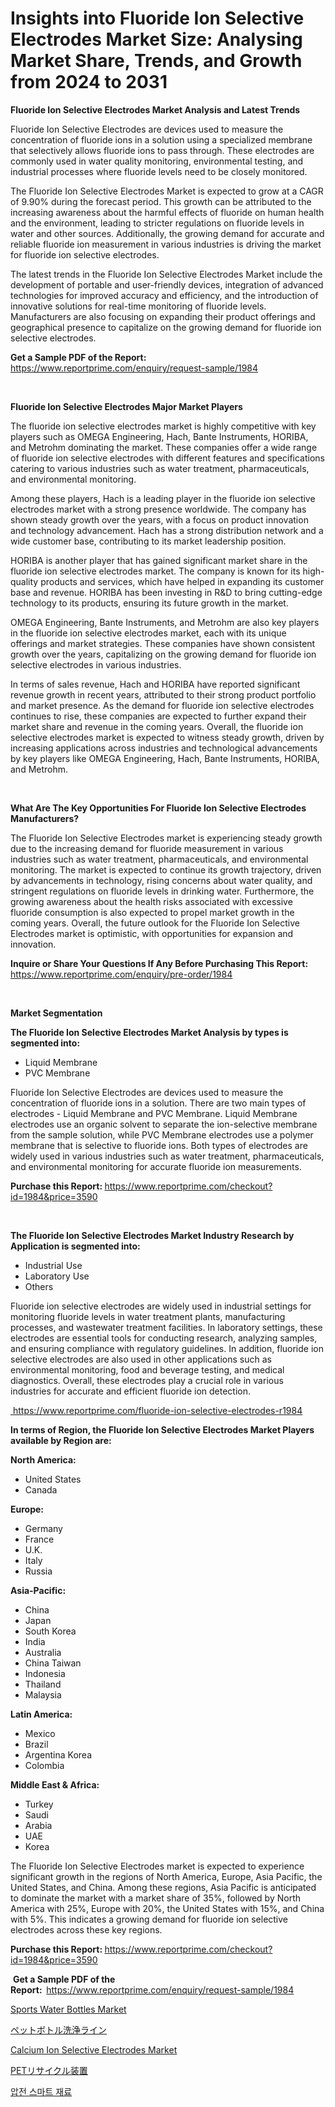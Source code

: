 <p><h1>Insights into Fluoride Ion Selective Electrodes Market Size: Analysing Market Share, Trends, and Growth from 2024 to 2031</h1></p><p><strong>Fluoride Ion Selective Electrodes Market Analysis and Latest Trends</strong></p>
<p><p>Fluoride Ion Selective Electrodes are devices used to measure the concentration of fluoride ions in a solution using a specialized membrane that selectively allows fluoride ions to pass through. These electrodes are commonly used in water quality monitoring, environmental testing, and industrial processes where fluoride levels need to be closely monitored.</p><p>The Fluoride Ion Selective Electrodes Market is expected to grow at a CAGR of 9.90% during the forecast period. This growth can be attributed to the increasing awareness about the harmful effects of fluoride on human health and the environment, leading to stricter regulations on fluoride levels in water and other sources. Additionally, the growing demand for accurate and reliable fluoride ion measurement in various industries is driving the market for fluoride ion selective electrodes.</p><p>The latest trends in the Fluoride Ion Selective Electrodes Market include the development of portable and user-friendly devices, integration of advanced technologies for improved accuracy and efficiency, and the introduction of innovative solutions for real-time monitoring of fluoride levels. Manufacturers are also focusing on expanding their product offerings and geographical presence to capitalize on the growing demand for fluoride ion selective electrodes.</p></p>
<p><strong>Get a Sample PDF of the Report:&nbsp;</strong> <a href="https://www.reportprime.com/enquiry/request-sample/1984">https://www.reportprime.com/enquiry/request-sample/1984</a></p>
<p>&nbsp;</p>
<p><strong>Fluoride Ion Selective Electrodes Major Market Players</strong></p>
<p><p>The fluoride ion selective electrodes market is highly competitive with key players such as OMEGA Engineering, Hach, Bante Instruments, HORIBA, and Metrohm dominating the market. These companies offer a wide range of fluoride ion selective electrodes with different features and specifications catering to various industries such as water treatment, pharmaceuticals, and environmental monitoring.</p><p>Among these players, Hach is a leading player in the fluoride ion selective electrodes market with a strong presence worldwide. The company has shown steady growth over the years, with a focus on product innovation and technology advancement. Hach has a strong distribution network and a wide customer base, contributing to its market leadership position.</p><p>HORIBA is another player that has gained significant market share in the fluoride ion selective electrodes market. The company is known for its high-quality products and services, which have helped in expanding its customer base and revenue. HORIBA has been investing in R&D to bring cutting-edge technology to its products, ensuring its future growth in the market.</p><p>OMEGA Engineering, Bante Instruments, and Metrohm are also key players in the fluoride ion selective electrodes market, each with its unique offerings and market strategies. These companies have shown consistent growth over the years, capitalizing on the growing demand for fluoride ion selective electrodes in various industries.</p><p>In terms of sales revenue, Hach and HORIBA have reported significant revenue growth in recent years, attributed to their strong product portfolio and market presence. As the demand for fluoride ion selective electrodes continues to rise, these companies are expected to further expand their market share and revenue in the coming years. Overall, the fluoride ion selective electrodes market is expected to witness steady growth, driven by increasing applications across industries and technological advancements by key players like OMEGA Engineering, Hach, Bante Instruments, HORIBA, and Metrohm.</p></p>
<p>&nbsp;</p>
<p><strong>What Are The Key Opportunities For Fluoride Ion Selective Electrodes Manufacturers?</strong></p>
<p><p>The Fluoride Ion Selective Electrodes market is experiencing steady growth due to the increasing demand for fluoride measurement in various industries such as water treatment, pharmaceuticals, and environmental monitoring. The market is expected to continue its growth trajectory, driven by advancements in technology, rising concerns about water quality, and stringent regulations on fluoride levels in drinking water. Furthermore, the growing awareness about the health risks associated with excessive fluoride consumption is also expected to propel market growth in the coming years. Overall, the future outlook for the Fluoride Ion Selective Electrodes market is optimistic, with opportunities for expansion and innovation.</p></p>
<p><strong>Inquire or Share Your Questions If Any Before Purchasing This Report:</strong> <a href="https://www.reportprime.com/enquiry/pre-order/1984">https://www.reportprime.com/enquiry/pre-order/1984</a></p>
<p>&nbsp;</p>
<p><strong>Market Segmentation</strong></p>
<p><strong>The Fluoride Ion Selective Electrodes Market Analysis by types is segmented into:</strong></p>
<p><ul><li>Liquid Membrane</li><li>PVC Membrane</li></ul></p>
<p><p>Fluoride Ion Selective Electrodes are devices used to measure the concentration of fluoride ions in a solution. There are two main types of electrodes - Liquid Membrane and PVC Membrane. Liquid Membrane electrodes use an organic solvent to separate the ion-selective membrane from the sample solution, while PVC Membrane electrodes use a polymer membrane that is selective to fluoride ions. Both types of electrodes are widely used in various industries such as water treatment, pharmaceuticals, and environmental monitoring for accurate fluoride ion measurements.</p></p>
<p><strong>Purchase this Report:&nbsp;</strong><a href="https://www.reportprime.com/checkout?id=1984&price=3590">https://www.reportprime.com/checkout?id=1984&price=3590</a></p>
<p>&nbsp;</p>
<p><strong>The Fluoride Ion Selective Electrodes Market Industry Research by Application is segmented into:</strong></p>
<p><ul><li>Industrial Use</li><li>Laboratory Use</li><li>Others</li></ul></p>
<p><p>Fluoride ion selective electrodes are widely used in industrial settings for monitoring fluoride levels in water treatment plants, manufacturing processes, and wastewater treatment facilities. In laboratory settings, these electrodes are essential tools for conducting research, analyzing samples, and ensuring compliance with regulatory guidelines. In addition, fluoride ion selective electrodes are also used in other applications such as environmental monitoring, food and beverage testing, and medical diagnostics. Overall, these electrodes play a crucial role in various industries for accurate and efficient fluoride ion detection.</p></p>
<p><a href="https://www.reportprime.com/fluoride-ion-selective-electrodes-r1984">&nbsp;https://www.reportprime.com/fluoride-ion-selective-electrodes-r1984</a></p>
<p><strong>In terms of Region, the Fluoride Ion Selective Electrodes Market Players available by Region are:</strong></p>
<p>
    <p> <strong> North America: </strong>
        <ul>
            <li>United States</li>
            <li>Canada</li>
        </ul>
        </p> 
    <p> <strong> Europe: </strong>
        <ul>
            <li>Germany</li>
            <li>France</li>
            <li>U.K.</li>
            <li>Italy</li>
            <li>Russia</li>
        </ul>
        </p> 
    <p> <strong> Asia-Pacific: </strong>
        <ul>
            <li>China</li>
            <li>Japan</li>
            <li>South Korea</li>
            <li>India</li>
            <li>Australia</li>
            <li>China Taiwan</li>
            <li>Indonesia</li>
            <li>Thailand</li>
            <li>Malaysia</li>
        </ul>
        </p> 
    <p> <strong> Latin America: </strong>
        <ul>
            <li>Mexico</li>
            <li>Brazil</li>
            <li>Argentina Korea</li>
            <li>Colombia</li>
        </ul>
        </p> 
    <p> <strong> Middle East & Africa: </strong>
        <ul>
            <li>Turkey</li>
            <li>Saudi</li>
            <li>Arabia</li>
            <li>UAE</li>
            <li>Korea</li>
        </ul>
    </p>
    </p>
<p><p>The Fluoride Ion Selective Electrodes market is expected to experience significant growth in the regions of North America, Europe, Asia Pacific, the United States, and China. Among these regions, Asia Pacific is anticipated to dominate the market with a market share of 35%, followed by North America with 25%, Europe with 20%, the United States with 15%, and China with 5%. This indicates a growing demand for fluoride ion selective electrodes across these key regions.</p></p>
<p><strong>Purchase this Report: </strong><a href="https://www.reportprime.com/checkout?id=1984&price=3590">https://www.reportprime.com/checkout?id=1984&price=3590</a></p>
<p>&nbsp;<strong>Get a Sample PDF of the Report:&nbsp;&nbsp;</strong><a href="https://www.reportprime.com/enquiry/request-sample/1984">https://www.reportprime.com/enquiry/request-sample/1984</a></p>
<p><strong></strong></p>
<p><p><a href="https://issuu.com/reportprime-2/docs/sports-water-bottles-market-size-2030.pptx">Sports Water Bottles Market</a></p><p><a href="https://github.com/vtbvgl20191192/Market-Research-Report-List-2/blob/main/865338871816.md">ペットボトル洗浄ライン</a></p><p><a href="https://github.com/MyrticeDare2023/Market-Research-Report-List-1/blob/main/calcium-ion-selective-electrodes-market.md">Calcium Ion Selective Electrodes Market</a></p><p><a href="https://github.com/laurenreichert/Market-Research-Report-List-1/blob/main/898809771817.md">PETリサイクル装置</a></p><p><a href="https://github.com/joannescott9078/Market-Research-Report-List-1/blob/main/338476669003.md">압전 스마트 재료</a></p></p>